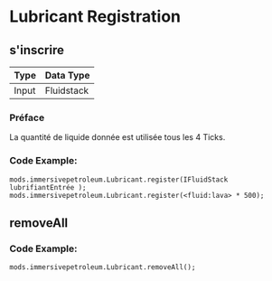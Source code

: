 # Lubricant Registration

## s'inscrire

| Type  | Data Type                                   |
| ----- | ------------------------------------------- |
| Input | Fluidstack |

### Préface

La quantité de liquide donnée est utilisée tous les 4 Ticks.

### Code Example:
```zenscript
mods.immersivepetroleum.Lubricant.register(IFluidStack lubrifiantEntrée );
mods.immersivepetroleum.Lubricant.register(<fluid:lava> * 500);
```

## removeAll

### Code Example:
```zenscript
mods.immersivepetroleum.Lubricant.removeAll();
```
